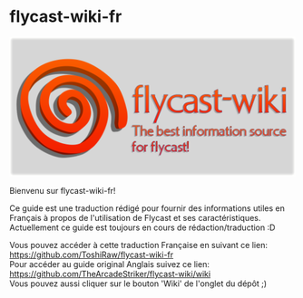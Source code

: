 # flycast-wiki-fr
![](https://github.com/TheArcadeStriker/flycast-wiki/blob/master/images/flycast-wiki%20banner.png)

Bienvenu sur flycast-wiki-fr!

Ce guide est une traduction rédigé pour fournir des informations utiles en Français à propos de l'utilisation de Flycast et ses caractéristiques.  
Actuellement ce guide est toujours en cours de rédaction/traduction :D

Vous pouvez accéder à cette traduction Française en suivant ce lien: https://github.com/ToshiRaw/flycast-wiki-fr  
Pour accéder au guide original Anglais suivez ce lien: https://github.com/TheArcadeStriker/flycast-wiki/wiki  
Vous pouvez aussi cliquer sur le bouton 'Wiki' de l'onglet du dépôt ;)
